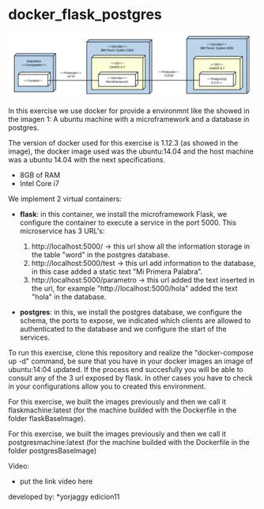# docker_flask_postgres

![alt tag](https://github.com/yorjaggy/VagrantParcial1Sisdistri/blob/master/images/1.png)

In this exercise we use docker for provide a environmnt like the showed in the imagen 1: A ubuntu machine with a microframework and a database in postgres. 

The version of docker used for this exercise is 1.12.3 (as showed in the image), the docker image used was the ubuntu:14.04 and the host machine was a ubuntu 14.04 with the next specifications. 
- 8GB of RAM 
- Intel Core i7

We implement 2 virtual containers: 
- **flask**: in this container, we install the microframework Flask, we configure the container to execute a service in the port 5000. This microservice has 3 URL's:
    1. http://localhost:5000/ -> this url show all the information storage in the table "word" in the postgres database.
    2. http://localhost:5000/test -> this url add information to the database, in this case added a static text "Mi Primera Palabra".
    3. http://localhost:5000/parametro -> this url added the text inserted in the url, for example "http://localhost:5000/hola" added the text "hola" in the database.
    
- **postgres**: in this, we install the postgres database, we configure the schema, the ports to expose, we indicated which clients are allowed to authenticated to the database and we configure the start of the services.

To run this exercise, clone this repository and realize the "docker-compose up -d" command, be sure that you have in your docker images an image of ubuntu:14:04 updated. If the process end succesfully you will be able to consult any of the 3 url exposed by flask. In other cases you have to check in your configurations allow you to created this environment.

For this exercise, we built the images previously and then we call it flaskmachine:latest (for the machine builded with the Dockerfile in the folder flaskBaseImage).

For this exercise, we built the images previously and then we call it postgresmachine:latest (for the machine builded with the Dockerfile in the folder postgresBaseImage)

Video:
* put the link video here

developed by:
*yorjaggy
edicion11

